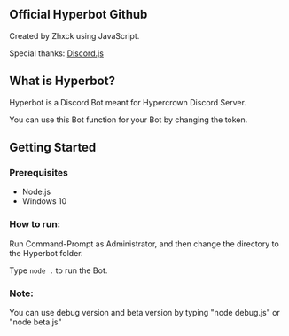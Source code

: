 ## Official Hyperbot Github 
Created by Zhxck using JavaScript.

Special thanks: [Discord.js](https://discord.js.org/)

## What is Hyperbot?
Hyperbot is a Discord Bot meant for Hypercrown Discord Server.

You can use this Bot function for your Bot by changing the token.

## Getting Started
### Prerequisites
- Node.js
- Windows 10

### How to run:
Run Command-Prompt as Administrator, and then change the directory to the Hyperbot folder. 

Type `node .` to run the Bot.

### Note:
You can use debug version and beta version by typing "node debug.js" or "node beta.js"
